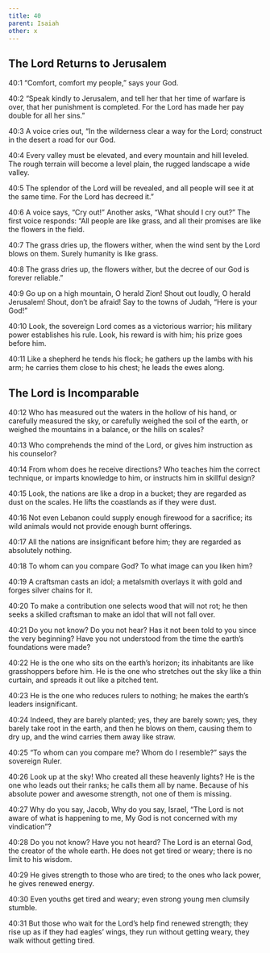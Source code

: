 ```yaml
---
title: 40
parent: Isaiah
other: x
---
```


## The Lord Returns to Jerusalem


<a name="40:1">40:1</a> “Comfort, comfort my people,”
says your God.

<a name="40:2">40:2</a> “Speak kindly to Jerusalem, and tell her
that her time of warfare is over,
that her punishment is completed.
For the Lord has made her pay double for all her sins.”

<a name="40:3">40:3</a> A voice cries out,
“In the wilderness clear a way for the Lord;
construct in the desert a road for our God.

<a name="40:4">40:4</a> Every valley must be elevated,
and every mountain and hill leveled.
The rough terrain will become a level plain,
the rugged landscape a wide valley.

<a name="40:5">40:5</a> The splendor of the Lord will be revealed,
and all people will see it at the same time.
For the Lord has decreed it.”

<a name="40:6">40:6</a> A voice says, “Cry out!”
Another asks, “What should I cry out?”
The first voice responds: “All people are like grass,
and all their promises are like the flowers in the field.

<a name="40:7">40:7</a> The grass dries up,
the flowers wither,
when the wind sent by the Lord blows on them.
Surely humanity is like grass.

<a name="40:8">40:8</a> The grass dries up,
the flowers wither,
but the decree of our God is forever reliable.”

<a name="40:9">40:9</a> Go up on a high mountain, O herald Zion!
Shout out loudly, O herald Jerusalem!
Shout, don’t be afraid!
Say to the towns of Judah,
“Here is your God!”

<a name="40:10">40:10</a> Look, the sovereign Lord comes as a victorious warrior;
his military power establishes his rule.
Look, his reward is with him;
his prize goes before him.

<a name="40:11">40:11</a> Like a shepherd he tends his flock;
he gathers up the lambs with his arm;
he carries them close to his chest;
he leads the ewes along.

## The Lord is Incomparable


<a name="40:12">40:12</a> Who has measured out the waters in the hollow of his hand,
or carefully measured the sky,
or carefully weighed the soil of the earth,
or weighed the mountains in a balance,
or the hills on scales?

<a name="40:13">40:13</a> Who comprehends the mind of the Lord,
or gives him instruction as his counselor?

<a name="40:14">40:14</a> From whom does he receive directions?
Who teaches him the correct technique,
or imparts knowledge to him,
or instructs him in skillful design?

<a name="40:15">40:15</a> Look, the nations are like a drop in a bucket;
they are regarded as dust on the scales.
He lifts the coastlands as if they were dust.

<a name="40:16">40:16</a> Not even Lebanon could supply enough firewood for a sacrifice;
its wild animals would not provide enough burnt offerings.

<a name="40:17">40:17</a> All the nations are insignificant before him;
they are regarded as absolutely nothing.

<a name="40:18">40:18</a> To whom can you compare God?
To what image can you liken him?

<a name="40:19">40:19</a> A craftsman casts an idol;
a metalsmith overlays it with gold
and forges silver chains for it.

<a name="40:20">40:20</a> To make a contribution one selects wood that will not rot;
he then seeks a skilled craftsman
to make an idol that will not fall over.

<a name="40:21">40:21</a> Do you not know?
Do you not hear?
Has it not been told to you since the very beginning?
Have you not understood from the time the earth’s foundations were made?

<a name="40:22">40:22</a> He is the one who sits on the earth’s horizon;
its inhabitants are like grasshoppers before him.
He is the one who stretches out the sky like a thin curtain,
and spreads it out like a pitched tent.

<a name="40:23">40:23</a> He is the one who reduces rulers to nothing;
he makes the earth’s leaders insignificant.

<a name="40:24">40:24</a> Indeed, they are barely planted;
yes, they are barely sown;
yes, they barely take root in the earth,
and then he blows on them, causing them to dry up,
and the wind carries them away like straw.

<a name="40:25">40:25</a> “To whom can you compare me? Whom do I resemble?”
says the sovereign Ruler.

<a name="40:26">40:26</a> Look up at the sky!
Who created all these heavenly lights?
He is the one who leads out their ranks;
he calls them all by name.
Because of his absolute power and awesome strength,
not one of them is missing.

<a name="40:27">40:27</a> Why do you say, Jacob,
Why do you say, Israel,
“The Lord is not aware of what is happening to me,
My God is not concerned with my vindication”?

<a name="40:28">40:28</a> Do you not know?
Have you not heard?
The Lord is an eternal God,
the creator of the whole earth.
He does not get tired or weary;
there is no limit to his wisdom.

<a name="40:29">40:29</a> He gives strength to those who are tired;
to the ones who lack power, he gives renewed energy.

<a name="40:30">40:30</a> Even youths get tired and weary;
even strong young men clumsily stumble.

<a name="40:31">40:31</a> But those who wait for the Lord’s help find renewed strength;
they rise up as if they had eagles’ wings,
they run without getting weary,
they walk without getting tired.